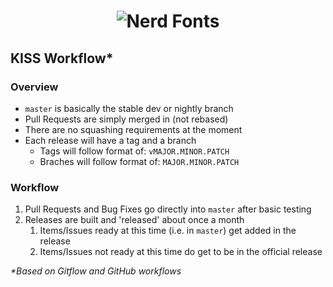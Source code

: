 <h1 align="center">
	<img src="https://raw.githubusercontent.com/ryanoasis/nerd-fonts/master/images/nerd-fonts-logo.png" alt="Nerd Fonts" />
</h1>


## KISS Workflow*

### Overview

- `master` is basically the stable dev or nightly branch
- Pull Requests are simply merged in (not rebased)
- There are no squashing requirements at the moment
- Each release will have a tag and a branch
  - Tags will follow format of: `vMAJOR.MINOR.PATCH`
  - Braches will follow format of: `MAJOR.MINOR.PATCH`

### Workflow

1. Pull Requests and Bug Fixes go directly into `master` after basic testing
2. Releases are built and 'released' about once a month
   1. Items/Issues ready at this time (i.e. in `master`) get added in the release
   2. Items/Issues not ready at this time do get to be in the official release


_*Based on Gitflow and GitHub workflows_